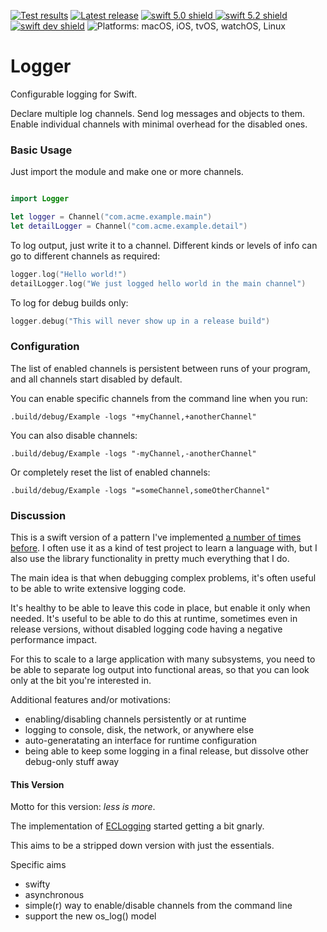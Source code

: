 [comment]: <> (Header Generated by ActionStatus 1.0 - 213)

[![Test results][tests shield]][actions] [![Latest release][release shield]][releases] [![swift 5.0 shield] ![swift 5.2 shield] ![swift dev shield]][swift] ![Platforms: macOS, iOS, tvOS, watchOS, Linux][platforms shield]

[release shield]: https://img.shields.io/github/v/release/elegantchaos/Logger
[platforms shield]: https://img.shields.io/badge/platforms-macOS_iOS_tvOS_watchOS_Linux-lightgrey.svg?style=flat "macOS, iOS, tvOS, watchOS, Linux"
[tests shield]: https://github.com/elegantchaos/Logger/workflows/tests/badge.svg
[swift 5.0 shield]: https://img.shields.io/badge/swift-5.0-F05138.svg "Swift 5.0"
[swift 5.2 shield]: https://img.shields.io/badge/swift-5.2-F05138.svg "Swift 5.2"
[swift dev shield]: https://img.shields.io/badge/swift-dev-F05138.svg "Swift dev"

[swift]: https://swift.org
[releases]: https://github.com/elegantchaos/Logger/releases
[actions]: https://github.com/elegantchaos/Logger/actions

[comment]: <> (End of ActionStatus Header)

# Logger

Configurable logging for Swift.

Declare multiple log channels. 
Send log messages and objects to them. 
Enable individual channels with minimal overhead for the disabled ones.

### Basic Usage

Just import the module and make one or more channels.

```swift

import Logger

let logger = Channel("com.acme.example.main")
let detailLogger = Channel("com.acme.example.detail")
````

To log output, just write it to a channel. Different kinds or levels of info can go to different channels as required:

```swift
logger.log("Hello world!")
detailLogger.log("We just logged hello world in the main channel")
```

To log for debug builds only:

```swift
logger.debug("This will never show up in a release build")
```

### Configuration

The list of enabled channels is persistent between runs of your program, and all channels start disabled by default.

You can enable specific channels from the command line when you run:

```
.build/debug/Example -logs "+myChannel,+anotherChannel"
```


You can also disable channels:

```
.build/debug/Example -logs "-myChannel,-anotherChannel"
```

Or completely reset the list of enabled channels: 

```
.build/debug/Example -logs "=someChannel,someOtherChannel"
```





### Discussion

This is a swift version of a pattern I've implemented [a number of times before](http://elegantchaos.com/2011/11/16/eclogging-better-logging-for-objective-c). I often use it as a kind of test project to learn a language with, but I also use the library functionality in pretty much everything that I do. 

The main idea is that when debugging complex problems, it's often useful to be able to write extensive logging code. 

It's healthy to be able to leave this code in place, but enable it only when needed. It's useful to be able to do this at runtime, sometimes even in release versions, without disabled logging code having a negative performance impact. 

For this to scale to a large application with many subsystems, you need to be able to separate log output into functional areas, so that you can look only at the bit you're interested in.

Additional features and/or motivations:

- enabling/disabling channels persistently or at runtime
- logging to console, disk, the network, or anywhere else
- auto-generatating an interface for runtime configuration
- being able to keep some logging in a final release, but dissolve other debug-only stuff away

#### This Version

Motto for this version: *less is more*. 

The implementation of [ECLogging](https://github.com/elegantchaos/ECLogging) started getting a bit gnarly. 

This aims to be a stripped down version with just the essentials. 

Specific aims

- swifty
- asynchronous
- simple(r) way to enable/disable channels from the command line
- support the new os_log() model



